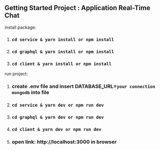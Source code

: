 ## Getting Started Project : Application Real-Time Chat

install package:

1. ### `cd service & yarn install or npm install`
2. ### `cd graphql & yarn install or npm install`
3. ### `cd client & yarn install or npm install`

run project:

1. ### create .env file and insert DATABASE_URL=`your connection mongodb` into file
2. ### `cd service & yarn dev or npm run dev`
3. ### `cd graphql & yarn dev or npm run dev`
4. ### `cd client & yarn dev or npm run dev`
5. ### open link: http://localhost:3000 in browser
